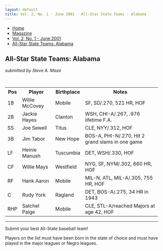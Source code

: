 ```yaml
---
layout: default
title: Vol. 2, No. 1 - June 2001 - All-Star State Teams - Alabama
---
```

<nav class="breadcrumb" aria-label="breadcrumbs">
  <ul>
    <li><a href="{{ site.url }}{{ site.baseurl }}/index.html">Home</a></li>
    <li><a href="../magazine-home.html">Magazine</a></li>
    <li><a href="bi_vol_2_no_1_home.html">Vol. 2, No. 1 - June 2001</a></li>
    <li class="is-active"><a href="#" aria-current="page">All-Star State Teams:  Alabama</a></li>
  </ul>
</nav>

<section class="storycontent basic-table">
  <h1>All-Star State Teams:  Alabama</h1>
  <p><em>submitted by Steve A. Maze</em></p>
  <br />

  <table>
  <tr>
  <th>Pos</th><th>Player</th><th>Birthplace</th><th>Notes</th>
  </tr>
  <tr>
  <td>1B</td><td>Willie McCovey</td><td>Mobile</td><td>SF, SD/.270, 521 HR, HOF</td>
  </tr>
  <tr>
  <td>2B</td><td>Jackie Hayes</td><td>Clanton</td><td>WSH, CHI-A/.267, .976 lifetime F.A.</td>
  </tr>
  <tr>
  <td>SS</td><td>Joe Sewell</td><td>Titus</td><td>CLE, NYY/.312, HOF</td>
  </tr>
  <tr>
  <td>3B</td><td>Jim Tabor</td><td>New Hope</td><td>BOS-A, PHI-N/.270, Hit 2 grand slams in one game</td>
  </tr>
  <tr>
  <td>LF</td><td>Heinie Manush</td><td>Tuscumbia</td><td>DET, WSH/.330, HOF</td>
  </tr>
  <tr>
  <td>CF</td><td>Willie Mays</td><td>Westfield</td><td>NYG, SF, NYM/.302, 660 HR, HOF</td>
  </tr>
  <tr>
  <td>RF</td><td>Hank Aaron</td><td>Mobile</td><td>MIL-N, ATL, MIL-A/.305, 755 HR, HOF</td>
  </tr>
  <tr>
  <td>C</td><td>Rudy York</td><td>Ragland</td><td>DET, BOS-A/.275, 34 HR in 1943</td>
  </tr>
  <tr>
  <td>RHP</td><td>Satchel Paige</td><td>Mobile</td><td>CLE, STL-A/reached Majors at age 42, HOF</td>
  </tr>
  </table>

  <hr />

  <p>
    Submit your best All-State baseball team!
  </p>
  
  <p>
    Players on the list must have been born in the state of choice and must have played in the major leagues or Negro leagues.
  </p>

</section>
